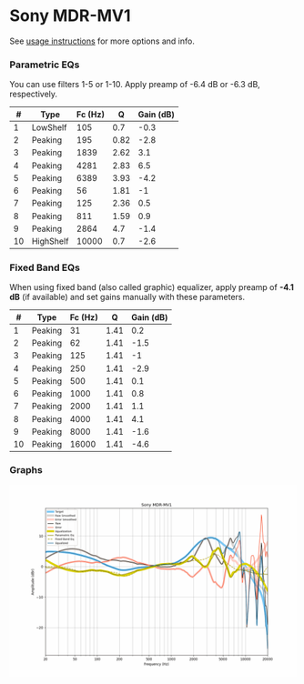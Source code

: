 # Sony MDR-MV1
See [usage instructions](https://github.com/jaakkopasanen/AutoEq#usage) for more options and info.

### Parametric EQs
You can use filters 1-5 or 1-10. Apply preamp of -6.4 dB or -6.3 dB, respectively.

|   # | Type      |   Fc (Hz) |    Q |   Gain (dB) |
|-----|-----------|-----------|------|-------------|
|   1 | LowShelf  |       105 | 0.7  |        -0.3 |
|   2 | Peaking   |       195 | 0.82 |        -2.8 |
|   3 | Peaking   |      1839 | 2.62 |         3.1 |
|   4 | Peaking   |      4281 | 2.83 |         6.5 |
|   5 | Peaking   |      6389 | 3.93 |        -4.2 |
|   6 | Peaking   |        56 | 1.81 |        -1   |
|   7 | Peaking   |       125 | 2.36 |         0.5 |
|   8 | Peaking   |       811 | 1.59 |         0.9 |
|   9 | Peaking   |      2864 | 4.7  |        -1.4 |
|  10 | HighShelf |     10000 | 0.7  |        -2.6 |

### Fixed Band EQs
When using fixed band (also called graphic) equalizer, apply preamp of **-4.1 dB** (if available) and set gains manually with these parameters.

|   # | Type    |   Fc (Hz) |    Q |   Gain (dB) |
|-----|---------|-----------|------|-------------|
|   1 | Peaking |        31 | 1.41 |         0.2 |
|   2 | Peaking |        62 | 1.41 |        -1.5 |
|   3 | Peaking |       125 | 1.41 |        -1   |
|   4 | Peaking |       250 | 1.41 |        -2.9 |
|   5 | Peaking |       500 | 1.41 |         0.1 |
|   6 | Peaking |      1000 | 1.41 |         0.8 |
|   7 | Peaking |      2000 | 1.41 |         1.1 |
|   8 | Peaking |      4000 | 1.41 |         4.1 |
|   9 | Peaking |      8000 | 1.41 |        -1.6 |
|  10 | Peaking |     16000 | 1.41 |        -4.6 |

### Graphs
![](./Sony%20MDR-MV1.png)
